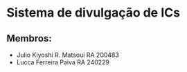 # Sistema de divulgação de ICs

## Membros:
* Julio Kiyoshi R. Matsoui RA 200483
* Lucca Ferreira Paiva RA 240229